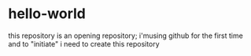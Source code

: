# hello-world
this repository is an opening repository; i'musing github for the first time and to "initiate" i need to create this repository
